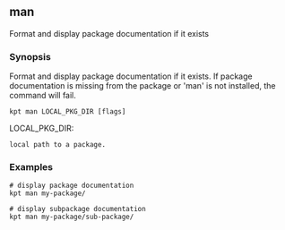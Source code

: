 ## man

Format and display package documentation if it exists

### Synopsis

Format and display package documentation if it exists.    If package documentation is missing
from the package or 'man' is not installed, the command will fail.

    kpt man LOCAL_PKG_DIR [flags]

  LOCAL_PKG_DIR:

    local path to a package.

### Examples

```
# display package documentation
kpt man my-package/

# display subpackage documentation
kpt man my-package/sub-package/
```
